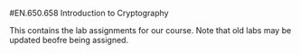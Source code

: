 #EN.650.658 Introduction to Cryptography

This contains the lab assignments for our course. Note that old labs may be updated beofre being assigned.
